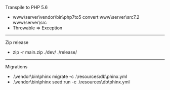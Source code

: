 Transpile to PHP 5.6
- www\server\vendor\bin\php7to5 convert www\server\src7.2 www\server\src
- Throwable  => Exception

---

Zip release
- zip -r main.zip ./dev/ ./release/

---

Migrations
- .\vendor\bin\phinx migrate -c .\resources\db\phinx.yml
- .\vendor\bin\phinx seed:run -c .\resources\db\phinx.yml
